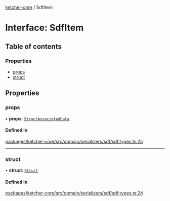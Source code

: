 [ketcher-core](../README.md) / SdfItem

# Interface: SdfItem

## Table of contents

### Properties

- [props](SdfItem.md#props)
- [struct](SdfItem.md#struct)

## Properties

### props

• **props**: [`StructAssociatedData`](StructAssociatedData.md)

#### Defined in

[packages/ketcher-core/src/domain/serializers/sdf/sdf.types.ts:25](https://github.com/epam/ketcher/blob/bf065756/packages/ketcher-core/src/domain/serializers/sdf/sdf.types.ts#L25)

___

### struct

• **struct**: [`Struct`](../classes/Struct.md)

#### Defined in

[packages/ketcher-core/src/domain/serializers/sdf/sdf.types.ts:24](https://github.com/epam/ketcher/blob/bf065756/packages/ketcher-core/src/domain/serializers/sdf/sdf.types.ts#L24)
